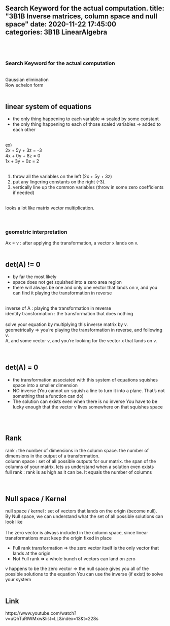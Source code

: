 Search Keyword for the actual computation. 
title: "3B1B Inverse matrices, column space and null space"	
date: 2020-11-22 17:45:00	
categories: 3B1B LinearAlgebra
---	
<br>
<br>
<h3>Search Keyword for the actual computation</h3>
<br>
Gaussian elimination <br>
Row echelon form<br>
<br>
<h2>linear system of equations </h2>
<ul>
  <li> the only thing happening to each variable => scaled by some constant </li>
  <li> the only thing happening to each of those scaled variables => added to each other</li> 
</ul>
<br>
ex)<br> 
2x + 5y + 3z = -3 <br>
4x + 0y + 8z = 0 <br>
1x + 3y + 0z = 2 <br>
<br>
<ol>
  <li>throw all the variables on the left (2x + 5y + 3z)</li>
  <li>put any lingering constants on the right (-3). </li>
  <li>vertically line up the common variables (throw in some zero coefficients if needed)</li>
</ol>
<br>
looks a lot like matrix vector multiplication. <br>
<br>
<br>
<h3> geometric interpretation </h3>
Ax = v : after applying the transformation, a vector x lands on v. 
<br>
<br>
<h2>det(A) != 0</h2>
<ul>
  <li> by far the most likely</li>
  <li> space does not get squished into a zero area region</li>
  <li> there will always be one and only one vector that lands on v, and you can find it playing the transformation in reverse</li>
</ul>
<br>
inverse of A : playing the transformation in reverse <br> 
identity transformation : the transformation that does nothing <br>
<br>
solve your equation by multiplying this inverse matrix by v. <br>
geometrically => you’re playing the transformation in reverse, and following v. <br>
A, and some vector v, and you’re looking for the vector x that lands on v. <br>
<br>
<br>
<h2>det(A) = 0</h2>
<ul>
  <li>the transformation associated with this system of equations squishes space into a smaller dimension </li>
  <li>NO inverse (You cannot un-squish a line to turn it into a plane. That’s not something that a function can do) </li>
  <li>The solution can exists even when there is no inverse You have to be lucky enough that the vector v lives somewhere on that  squishes space </li>
</ul>
<br>
<br>
<h2>Rank</h2>
rank : the number of dimensions in the column space. the number of dimensions in the output of a transformation. <br>
column space : set of all possible outputs for our matrix. the span of the columns of your matrix.  lets us understand when a solution even exists <br>
full rank :  rank is as high as it can be. It equals the number of columns <br>
<br>
<br>
<h2>Null space / Kernel</h2> 
null space / kernel : set of vectors that lands on the origin (become null). <br>
By Null space, we can understand what the set of all possible solutions can look like<br>
<br>
The zero vector is always included in the column space, since linear transformations must keep the origin fixed in place<br>
<ul>
  <li> Full rank transformation  => the zero vector itself is the only vector that lands at the origin </li>
  <li> Not Full rank => a whole bunch of vectors can land on zero </li>
</ul>
v happens to be the zero vector => the null space gives you all of the possible solutions to the equation
You can use the inverse (if exist) to solve your system
<br>
<br>
<h2>Link</h2>
https://www.youtube.com/watch?v=uQhTuRlWMxw&list=LL&index=13&t=228s
